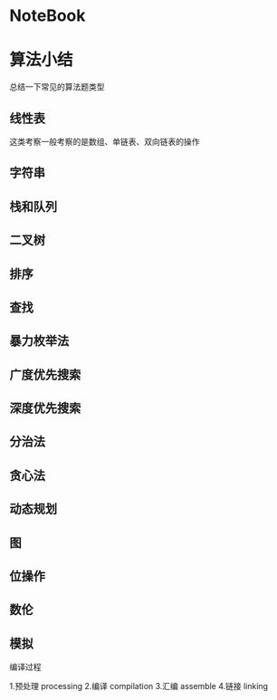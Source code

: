 # NoteBook

# 算法小结

总结一下常见的算法题类型


## 线性表

这类考察一般考察的是数组、单链表、双向链表的操作



## 字符串

## 栈和队列

## 二叉树

## 排序

## 查找

## 暴力枚举法

## 广度优先搜索

## 深度优先搜索

## 分治法

## 贪心法

## 动态规划

## 图

## 位操作

## 数伦

## 模拟


编译过程 

1.预处理    processing
2.编译     compilation
3.汇编     assemble
4.链接     linking


